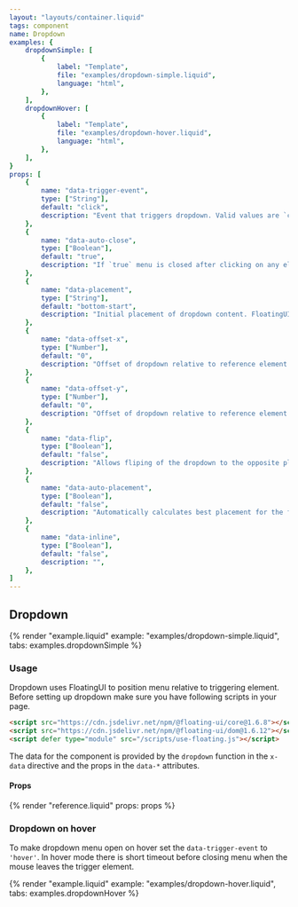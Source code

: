```yaml
---
layout: "layouts/container.liquid"
tags: component
name: Dropdown
examples: {
    dropdownSimple: [
        {
            label: "Template",
            file: "examples/dropdown-simple.liquid",
            language: "html",
        },
    ],
    dropdownHover: [
        {
            label: "Template",
            file: "examples/dropdown-hover.liquid",
            language: "html",
        },
    ],
}
props: [
    {
        name: "data-trigger-event",
        type: ["String"],
        default: "click",
        description: "Event that triggers dropdown. Valid values are `click` or `hover`.",
    },
    {
        name: "data-auto-close",
        type: ["Boolean"],
        default: "true",
        description: "If `true` menu is closed after clicking on any element inside.",
    },
    {
        name: "data-placement",
        type: ["String"],
        default: "bottom-start",
        description: "Initial placement of dropdown content. FloatingUI option, see [documentation](https://floating-ui.com/docs/computePosition#placement) for examples and usage.",
    },
    {
        name: "data-offset-x",
        type: ["Number"],
        default: "0",
        description: "Offset of dropdown relative to reference element. FloatingUI option, see [documentation](https://floating-ui.com/docs/offset) for examples and usage.",
    },
    {
        name: "data-offset-y",
        type: ["Number"],
        default: "0",
        description: "Offset of dropdown relative to reference element. FloatingUI option, see [documentation](https://floating-ui.com/docs/offset) for examples and usage.",
    },
    {
        name: "data-flip",
        type: ["Boolean"],
        default: "false",
        description: "Allows fliping of the dropdown to the opposite placement if outside of current view. FloatingUI option, see [documentation](https://floating-ui.com/docs/flip) for examples and usage.",
    },
    {
        name: "data-auto-placement",
        type: ["Boolean"],
        default: "false",
        description: "Automatically calculates best placement for the floating element. FloatingUI option, see [documentation](https://floating-ui.com/docs/autoPlacement) for examples and usage.",
    },
    {
        name: "data-inline",
        type: ["Boolean"],
        default: "false",
        description: "",
    },
]
---
```

## Dropdown

{% render "example.liquid" example: "examples/dropdown-simple.liquid", tabs: examples.dropdownSimple %}

### Usage

Dropdown uses FloatingUI to position menu relative to triggering element. Before setting up dropdown make sure you have following scripts in your page.

```html
<script src="https://cdn.jsdelivr.net/npm/@floating-ui/core@1.6.8"></script>
<script src="https://cdn.jsdelivr.net/npm/@floating-ui/dom@1.6.12"></script>
<script defer type="module" src="/scripts/use-floating.js"></script>
```

The data for the component is provided by the `dropdown` function in the `x-data` directive and the props in the `data-*` attributes.

#### Props

{% render "reference.liquid" props: props %}

### Dropdown on hover

To make dropdown menu open on hover set the `data-trigger-event` to `'hover'`. In hover mode there is short timeout before closing menu when the mouse leaves the trigger element.

{% render "example.liquid" example: "examples/dropdown-hover.liquid", tabs: examples.dropdownHover %}
